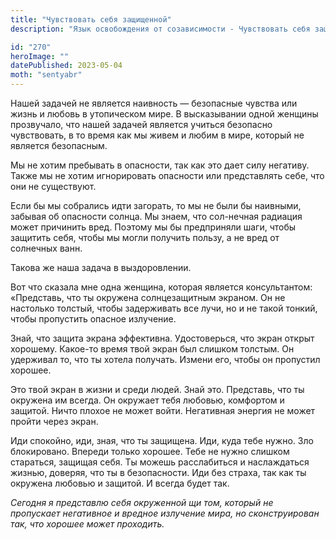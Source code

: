 ```yaml
---
title: "Чувствовать себя защищенной"
description: "Язык освобождения от созависимости - Чувствовать себя защищенной"

id: "270"
heroImage: ""
datePublished: 2023-05-04
moth: "sentyabr"
---
```


Нашей задачей не является наивность — безопасные чувства или жизнь и любовь в
утопическом мире. В высказывании одной женщины прозвучало, что нашей задачей
является учиться безопасно чувствовать, в то время как мы живем и любим в
мире, который не является безопасным.

Мы не хотим пребывать в опасности, так как это дает силу негативу. Также мы не
хотим игнорировать опасности или представлять себе, что они не существуют.

Если бы мы собрались идти загорать, то мы не были бы наивными, забывая об
опасности солнца. Мы знаем, что сол-нечная радиация может причинить вред.
Поэтому мы бы предприняли шаги, чтобы защитить себя, чтобы мы могли получить
пользу, а не вред от солнечных ванн.

Такова же наша задача в выздоровлении.

Вот что сказала мне одна женщина, которая является консультантом: «Представь,
что ты окружена солнцезащитным экраном. Он не настолько толстый, чтобы
задерживать все лучи, но и не такой тонкий, чтобы пропустить опасное
излучение.

Знай, что защита экрана эффективна. Удостоверься, что экран открыт хорошему.
Какое-то время твой экран был слишком толстым. Он удерживал то, что ты хотела
получать. Измени его, чтобы он пропустил хорошее.

Это твой экран в жизни и среди людей. Знай это. Представь, что ты окружена им
всегда. Он окружает тебя любовью, комфортом и защитой. Ничто плохое не может
войти. Негативная энергия не может пройти через экран.

Иди спокойно, иди, зная, что ты защищена. Иди, куда тебе нужно. Зло
блокировано. Впереди только хорошее. Тебе не нужно слишком стараться, защищая
себя. Ты можешь расслабиться и наслаждаться жизнью, доверяя, что ты в
безопасности. Иди без страха, так как ты окружена любовью и защитой. И всегда
будет так.

_Сегодня_ _я_ _представлю_ _себя_ _окруженной_ _щи_ _том,_ _который_ _не_
_пропускает_ _негативное_ _и_ _вредное_ _излучение_ _мира,_ _но_
_сконструирован_ _так,_ _что_ _хорошее_ _может_ _проходить._
